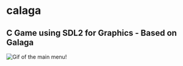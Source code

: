 # calaga
## C Game using SDL2 for Graphics - Based on Galaga
![Gif of the main menu!](https://i.imgur.com/xoJpeK0.gif)
